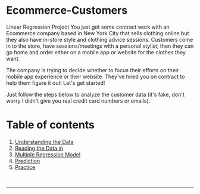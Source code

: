 # Ecommerce-Customers
Linear Regression Project 
You just got some contract work with an Ecommerce company based in New York City that sells clothing online but they also have in-store style and clothing advice sessions. Customers come in to the store, have sessions/meetings with a personal stylist, then they can go home and order either on a mobile app or website for the clothes they want.

The company is trying to decide whether to focus their efforts on their mobile app experience or their website. They've hired you on contract to help them figure it out! Let's get started!

Just follow the steps below to analyze the customer data (it's fake, don't worry I didn't give you real credit card numbers or emails).


<h1>Table of contents</h1>

<div class="alert alert-block alert-info" style="margin-top: 20px">
    <ol>
        <li><a href="#understanding-data">Understanding the Data</a></li>
        <li><a href="#reading_data">Reading the Data in</a></li>
        <li><a href="#multiple_regression_model">Multiple Regression Model</a></li>
        <li><a href="#prediction">Prediction</a></li>
        <li><a href="#practice">Practice</a></li>
    </ol>
</div>
<br>
<hr>
